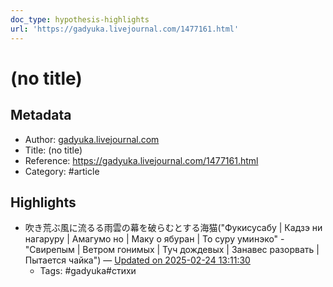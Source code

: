 ```yaml
---
doc_type: hypothesis-highlights
url: 'https://gadyuka.livejournal.com/1477161.html'
---
```

# (no title)

## Metadata
- Author: [gadyuka.livejournal.com]()
- Title: (no title)
- Reference: https://gadyuka.livejournal.com/1477161.html
- Category: #article

## Highlights
- 吹き荒ぶ風に流るる雨雲の幕を破らむとする海猫("Фукисусабу | Кадзэ ни нагаруру | Амагумо но | Маку о ябуран | То суру уминэко" - "Свирепым | Ветром гонимых | Туч дождевых | Занавес разорвать | Пытается чайка")  — [Updated on 2025-02-24 13:11:30](https://hyp.is/t8QVXPKXEe-LXoOLObahIA/gadyuka.livejournal.com/1477161.html)
   - Tags: #gadyuka#стихи
